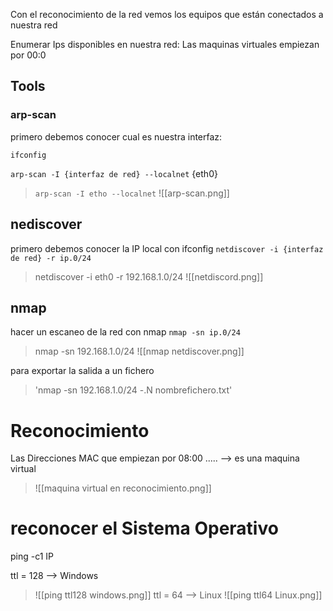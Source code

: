 Con el reconocimiento de la red vemos los equipos que están conectados a nuestra red

Enumerar Ips disponibles en nuestra red:
Las maquinas virtuales empiezan por 00:0

## Tools
### arp-scan
primero debemos conocer cual es nuestra interfaz:

`ifconfig`

`arp-scan -I {interfaz de red} --localnet` {eth0}
>  `arp-scan -I etho --localnet` 
>  ![[arp-scan.png]]

## nediscover
primero debemos conocer la IP local con ifconfig
`netdiscover -i {interfaz de red} -r ip.0/24`
> netdiscover -i eth0 -r 192.168.1.0/24
> ![[netdiscord.png]]



## nmap

hacer un escaneo de la red con nmap
`nmap -sn ip.0/24`
>nmap -sn 192.168.1.0/24
>![[nmap netdiscover.png]]

para exportar la salida a un fichero
> 'nmap -sn 192.168.1.0/24 -.N nombrefichero.txt'


# Reconocimiento

Las Direcciones MAC que empiezan por 08:00 ..... --> es una maquina virtual
> ![[maquina virtual en reconocimiento.png]]

# reconocer el Sistema Operativo
ping -c1  IP


ttl = 128 --> Windows
> ![[ping ttl128 windows.png]]
ttl = 64 --> Linux
> ![[ping ttl64 Linux.png]]